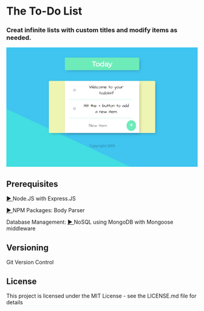 <h1 style="font-weight: bold;">The To-Do List</h1>
<h3>Creat infinite lists with custom titles and modify items as needed.</h3>
<img src="to-do-img.png">

<h2 style="font-weight: bold;">Prerequisites</h2>
<p><a href="https://nodejs.org/en/docs/"> ▶ </a>Node.JS with Express.JS</p>
<p><a href="https://docs.npmjs.com/"> ▶ </a>NPM Packages: Body Parser</p> 
<p>Database Management: <a href="https://www.mongodb.com/"> ▶ </a>NoSQL using MongoDB with Mongoose middleware</p> 

<h2 style="font-weight: bold;">Versioning</h2>
<p>Git Version Control</p>

<h2 style="font-weight: bold;">License</h2>
<p>This project is licensed under the MIT License - see the LICENSE.md file for details</p>
